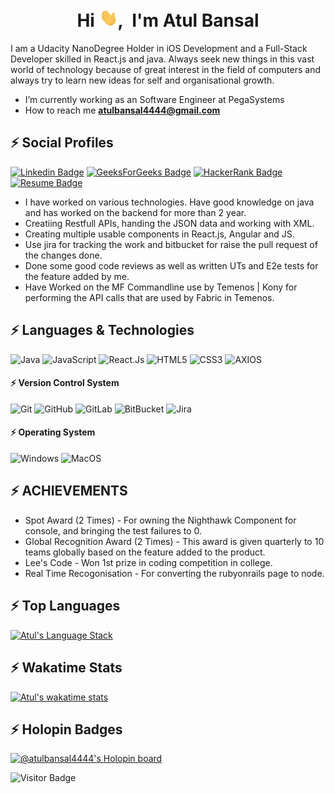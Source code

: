 # <h1 align="center">Hi <img src="https://raw.githubusercontent.com/ABSphreak/ABSphreak/master/gifs/Hi.gif" width="30px">,&nbsp;&nbsp;I'm Atul Bansal </h1>


I am a Udacity NanoDegree Holder in iOS Development and a Full-Stack Developer skilled in React.js and java. Always seek new things in this vast world of technology because of great interest in the field of computers and always try to learn new ideas for self and organisational growth.

- I’m currently working as an Software Engineer at PegaSystems
- How to reach me **atulbansal4444@gmail.com**

## ⚡ Social Profiles

[![Linkedin Badge](https://img.shields.io/badge/-AtulBansal-blue?style=flat-square&logo=Linkedin&logoColor=white&link=https://www.linkedin.com/in/atul-bansal-294777175/)](https://www.linkedin.com/in/atul-bansal-294777175/)
[![GeeksForGeeks Badge](https://img.shields.io/badge/-AtulBansal-white?style=flat-square&logo=geeksforgeeks&logoColor=green&link=https://auth.geeksforgeeks.org/user/atulbansal1/profile)](https://auth.geeksforgeeks.org/user/atulbansal1/profile)
[![HackerRank Badge](https://img.shields.io/badge/-AtulBansal4444-white?style=flat-square&logoColor=black&logo=hackerrank&link=https://www.hackerrank.com/atulbansal4444)](https://www.hackerrank.com/atulbansal4444)
[![Resume Badge](https://img.shields.io/badge/-Atul.Bansal.Resume-blue?style=flat-square&link=https://atulbansal4444.github.io/resume/)](https://atulbansal4444.github.io/resume/)

* I have worked on various technologies. Have good knowledge on java and has worked on the backend for more than 2 year.
* Creatiing Restfull APIs, handing the JSON data and working with XML.
* Creating multiple usable components in React.js, Angular and JS.
* Use jira for tracking the work and bitbucket for raise the pull request of the changes done. 
* Done some good code reviews as well as written UTs and E2e tests for the feature added by me.
* Have Worked on the MF Commandline use by Temenos | Kony for performing the API calls that are used by Fabric in Temenos.

## ⚡ Languages & Technologies

![Java](https://img.shields.io/badge/-Java-red?style=flat-square&logo=java)
![JavaScript](https://img.shields.io/badge/-JavaScript-black?style=flat-square&logo=javascript)
![React.Js](https://img.shields.io/badge/-React.Js-black?style=flat-square&logo=react)
![HTML5](https://img.shields.io/badge/-HTML5-E34F26?style=flat-square&logo=html5&logoColor=white)
![CSS3](https://img.shields.io/badge/-CSS3-1572B6?style=flat-square&logo=css3)
![AXIOS](https://img.shields.io/badge/-AXIOS-purple?style=flat-square&logo=axios)

#### ⚡ Version Control System

![Git](https://img.shields.io/badge/-Git-black?style=flat-square&logo=git)
![GitHub](https://img.shields.io/badge/-GitHub-181717?style=flat-square&logo=github)
![GitLab](https://img.shields.io/badge/-GitLab-FCA121?style=flat-square&logo=gitlab)
![BitBucket](https://img.shields.io/badge/-BitBucket-darkblue?style=flat-square&logo=bitbucket)
![Jira](https://img.shields.io/badge/-jira-black?style=flat-square&logo=jira)

#### ⚡ Operating System

![Windows](https://img.shields.io/badge/-Windows-black?style=flat-square&logo=windows)
![MacOS](https://img.shields.io/badge/-MacOS-black?style=flat-square&logo=apple)

## ⚡ ACHIEVEMENTS

* Spot Award (2 Times) - For owning the Nighthawk Component for console, and bringing the test failures to 0.
* Global Recognition Award (2 Times) - This award is given quarterly to 10 teams globally based on the feature added to the product.
* Lee's Code - Won 1st prize in coding competition in college.
* Real Time Recogonisation - For converting the rubyonrails page to node.



## ⚡ Top Languages

[![Atul's  Language Stack](https://github-readme-stats.vercel.app/api/top-langs/?username=atulbansal4444&layout=compact&hide=html)](https://github.com/atulbansal4444)


## ⚡ Wakatime Stats

[![Atul's wakatime stats](https://github-readme-stats.vercel.app/api/wakatime?username=atulbansal4444)](https://github.com/atulbansal4444)

## ⚡ Holopin Badges

[![@atulbansal4444's Holopin board](https://holopin.io/api/user/board?user=atulbansal4444)](https://holopin.io/@atulbansal4444)

![Visitor Badge](https://visitor-badge.laobi.icu/badge?page_id=atulbansal4444.atulbansal4444)


